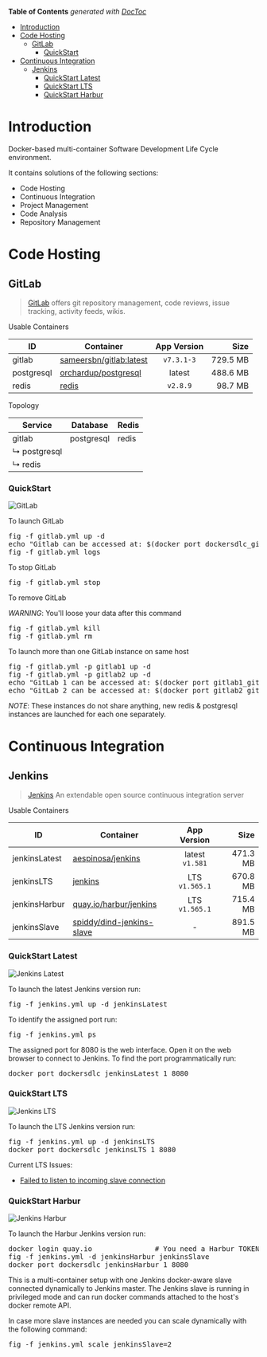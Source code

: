 <!-- START doctoc generated TOC please keep comment here to allow auto update -->
<!-- DON'T EDIT THIS SECTION, INSTEAD RE-RUN doctoc TO UPDATE -->
**Table of Contents**  *generated with [DocToc](http://doctoc.herokuapp.com/)*

- [Introduction](#introduction)
- [Code Hosting](#code-hosting)
  - [GitLab](#gitlab)
    - [QuickStart](#quickstart)
- [Continuous Integration](#continuous-integration)
  - [Jenkins](#jenkins)
    - [QuickStart Latest](#quickstart-latest)
    - [QuickStart LTS](#quickstart-lts)
    - [QuickStart Harbur](#quickstart-harbur)

<!-- END doctoc generated TOC please keep comment here to allow auto update -->

# Introduction

Docker-based multi-container Software Development Life Cycle environment.

It contains solutions of the following sections:

* Code Hosting
* Continuous Integration
* Project Management
* Code Analysis
* Repository Management

# Code Hosting

## GitLab

> [GitLab](https://about.gitlab.com/) offers git repository management, code reviews, issue tracking, activity feeds, wikis.

Usable Containers

|ID        |Container                                                              |App Version    |Size    |
|----------|-----------------------------------------------------------------------|:-------------:|-------:|
|gitlab    |[sameersbn/gitlab:latest](https://github.com/sameersbn/docker-gitlab)  |`v7.3.1-3`     |729.5 MB|
|postgresql|[orchardup/postgresql](https://github.com/orchardup/docker-postgresql) |latest         |488.6 MB|
|redis     |[redis](https://registry.hub.docker.com/_/redis/)                      |`v2.8.9`       | 98.7 MB|

Topology

|Service             |Database  |Redis|
|--------------------|----------|-----|
|gitlab              |postgresql|redis|
| &#x21b3; postgresql|          |     |
| &#x21b3; redis     |          |     |

### QuickStart

![GitLab](https://raw.githubusercontent.com/harbur/docker-sdlc/master/images/GitLab.png "GitLab")

To launch GitLab

<pre>
fig -f gitlab.yml up -d
echo "Gitlab can be accessed at: $(docker port dockersdlc_gitlab_1 80)"
fig -f gitlab.yml logs
</pre>

To stop GitLab

<pre>
fig -f gitlab.yml stop
</pre>

To remove GitLab

*WARNING*: You'll loose your data after this command

<pre>
fig -f gitlab.yml kill
fig -f gitlab.yml rm
</pre>

To launch more than one GitLab instance on same host

<pre>
fig -f gitlab.yml -p gitlab1 up -d
fig -f gitlab.yml -p gitlab2 up -d
echo "GitLab 1 can be accessed at: $(docker port gitlab1_gitlab_1 80)"
echo "GitLab 2 can be accessed at: $(docker port gitlab2_gitlab_1 80)"
</pre>

*NOTE*: These instances do not share anything, new redis & postgresql instances are launched for each one separately.

# Continuous Integration

## Jenkins

> [Jenkins](http://jenkins-ci.org/) An extendable open source continuous integration server

Usable Containers

|ID           |Container                                                                                |App Version    |Size    |
|-------------|-----------------------------------------------------------------------------------------|:-------------:|-------:|
|jenkinsLatest|[aespinosa/jenkins](https://github.com/aespinosa/docker-jenkins)                         |latest `v1.581`|471.3 MB|
|jenkinsLTS   |[jenkins](https://registry.hub.docker.com/_/jenkins/)                                    |LTS `v1.565.1` |670.8 MB|
|jenkinsHarbur|[quay.io/harbur/jenkins](http://docs.harbur.io/en/latest/applications/jenkins/index.html)|LTS `v1.565.1` |715.4 MB|
|jenkinsSlave |[spiddy/dind-jenkins-slave](https://github.com/spiddy/dind-jenkins-slave)                |-              |891.5 MB|

### QuickStart Latest

![Jenkins Latest](https://raw.githubusercontent.com/harbur/docker-sdlc/master/images/JenkinsLatest.png "Jenkins Latest")

To launch the latest Jenkins version run:

<pre>
fig -f jenkins.yml up -d jenkinsLatest
</pre>

To identify the assigned port run:

<pre>
fig -f jenkins.yml ps
</pre>

The assigned port for 8080 is the web interface. Open it on the web browser to connect to Jenkins. To find the port programmatically run:

<pre>
docker port dockersdlc_jenkinsLatest_1 8080
</pre>

### QuickStart LTS

![Jenkins LTS](https://raw.githubusercontent.com/harbur/docker-sdlc/master/images/JenkinsLTS.png "Jenkins LTS")

To launch the LTS Jenkins version run:

<pre>
fig -f jenkins.yml up -d jenkinsLTS
docker port dockersdlc_jenkinsLTS_1 8080
</pre>


Current LTS Issues:

* [Failed to listen to incoming slave connection](https://github.com/cloudbees/jenkins-ci.org-docker/issues/6)

### QuickStart Harbur

![Jenkins Harbur](https://raw.githubusercontent.com/harbur/docker-sdlc/master/images/JenkinsHarbur.png "Jenkins Harbur")

To launch the Harbur Jenkins version run:

<pre>
docker login quay.io               # You need a Harbur TOKEN to access the containers
fig -f jenkins.yml -d jenkinsHarbur jenkinsSlave
docker port dockersdlc_jenkinsHarbur_1 8080
</pre>

This is a multi-container setup with one Jenkins docker-aware slave connected dynamically to Jenkins master.
The Jenkins slave is running in privileged mode and can run docker commands attached to the host's docker remote API.

In case more slave instances are needed you can scale dynamically with the following command:

<pre>
fig -f jenkins.yml scale jenkinsSlave=2
</pre>
